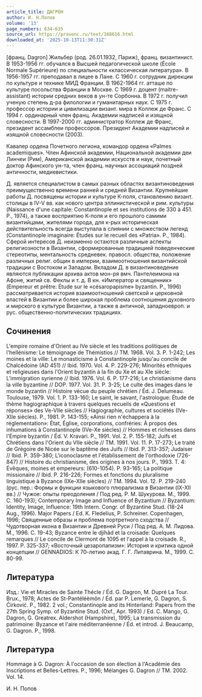 ```yaml
---
article_title: ДАГРОН
author: И. Н.Попов
volume: '13'
page_numbers: 634-635
source_url: https://pravenc.ru/text/168616.html
downloaded_at: '2025-10-13T11:30:31Z'
---
```


[франц. Dagron] Жильбер (род. 26.01.1932, Париж), франц. византинист. В 1953-1956 гг. обучался в Высшей педагогической школе (École Normale Supérieure) по специальности «классическая литература». В 1956-1957 гг. преподавал в лицее в Лане. С 1960 г. сотрудник дирекции по культуре и технике МИД Франции. В 1962-1964 гг. атташе по культуре посольства Франции в Москве. С 1969 г. доцент (maitre-assistant) истории средних веков в ун-те Сорбонна. В 1972 г. получил ученую степень д-ра филологии и гуманитарных наук. С 1975 г. профессор истории и цивилизации визант. мира в Коллеж де Франс. C 1994 г. ординарный член франц. Академии надписей и изящной словесности. В 1997-2000 гг. администратор Коллеж де Франс, президент ассамблеи профессоров. Президент Академии надписей и изящной словесности (2003).

Кавалер ордена Почетного легиона, командор ордена «Palmes academiques». Член Афинской академии, Национальной академии деи Линчеи (Рим), Американской академии искусств и наук, почетный доктор Афинского ун-та, член франц. научных ассоциаций поздней античности, медиевистики.

Д. является специалистом в самых разных областях византиноведения преимущественно времени ранней и средней Византии. Крупнейшие работы Д. посвящены истории и культуре К-поля, становлению визант. столицы в IV-V вв. как нового центра эллинистической и рим. культуры (Naissance d'une capitale: Constantinople et ses institutions de 330 à 451. P., 1974), а также восприятию К-поля и его прошлого самими византийцами, жителями города, для к-рых историческая действительность всегда выступала в слиянии с множеством легенд (Constantinople imaginaire: Études sur le recueil des «Patria». P., 1984). Сферой интересов Д. неизменно остаются различные аспекты религиозности в Византии, сформированные традицией поведенческие стереотипы, ментальность средневек. правосл. общества, положение различных религ. общин в империи, взаимоотношения византийской традиции с Востоком и Западом. Вкладом Д. в византиноведение являются публикации архива актов мон-ря вмч. Пантелеимона на Афоне, житий св. Феклы и т. д. В кн. «Император и священник» (Empereur et prêtre: Étude sur le «césaropapisme» byzantin. P., 1996) рассматривается история взаимоотношений светской и церковной властей в Византии и более широкая проблема соотношения духовного и мирского в культуре Византии, а также в античной, западноевроп. и рус. общественно-политических традициях.

## Сочинения

L'empire romaine d'Orient au IVe siècle et les traditions politiques de l'hellénisme: Le témoignage de Thémistios // TM. 1968. Vol. 3. P. 1-242; Les moines et la ville: Le monasticisme à Constantinople jusqu'au concile de Chalcédoine (AD 451) // Ibid. 1970. Vol. 4. P. 229-276; Minorités ethniques et religieuses dans l'Orient byzantin à la fin du Xe et au XIe siècle: L'immigration syrienne // Ibid. 1976. Vol. 6. P. 177-216; Le christianisme dans la ville byzantine // DOP. 1977. Vol. 31. P. 3-25; Le culte des images dans le monde byzantin // Histoire vécue du peuple chrétien / Éd. J. Delumeau. Toulouse, 1979. Vol. 1. P. 133-160; Le saint, le savant, l'astrologue: Étude de thème hagiographique à travers quelques recueils de «Questions et réponses» des Ve-VIIe siècles // Hagiographie, cultures et sociétés (IVe-XIIe siècles). P., 1981. P. 143-155; «Ainsi rien n'échappera à la réglementation»: État, Église, corporations, confréries: À propos des inhumations à Constantinople (IVe-Xe siècles) // Hommes et richesses dans l'Empire byzantin / Éd. V. Kravari. P., 1991. Vol. 2. P. 155-182; Juifs et Chrétiens dans l'Orient du VIIe siècle // TM. 1991. Vol. 11. P. 17-273; Le traité de Grégoire de Nicée sur le baptême des Juifs // Ibid. P. 313-357; Judaiser // Ibid. P. 359-380; L'iconoclasme et l'établissement de l'orthodoxie (726-847) // Histoire du christianisme, des origines à nos jours. P., 1993. T. 4: Évêques, moines et empereurs: (610-1054). P. 93-165; La politique missionaire // Ibid. P. 216-226; Formes et fonctions du pluralisme linguistique à Byzance (IXe-XIIe siècles) // TM. 1994. Vol. 12. P. 219-240 (рус. пер.: Формы и функции языкового плюрализма в Византии (IX-XII вв.) // Чужое: опыты преодоления / Под ред. Р. М. Шукурова. М., 1999. С. 160-193); Contemporary Image and Influence of Byzantium // Byzantium: Identity, Image, Influence: 19th Intern. Congr. of Byzantine Stud. (18-24 Aug., 1996). Major Papers / Ed. K. Fledelius, P. Schreiner. Copenhagen, 1996; Священные образы и проблема портретного сходства // Чудотворная икона в Византии и Древней Руси / Под ред. А. М. Лидова. М., 1996. С. 19-43; Byzance entre le djihâd et la croisade: Quelques remarques // Le concile de Clermont de 1095 et l'appel à la croisade. R., 1997. P. 325-337; «Восточный цезаропапизм»: История и критика одной концепции // GENNADIOS: К 70-летию акад. Г. Г. Литаврина. М., 1999. С. 80-99.

## Литература

Изд.: Vie et Miracles de Sainte Thécle / Éd. G. Dagron, M. Dupré La Tour. Brux., 1978; Actes de St-Pantéléèmôn / Éd. par P. Lemerle, G. Dagron, S. Ćirković. P., 1982. 2 vol.; Constantinople and its Hinterland: Papers from the 27th Spring Symp. of Byzantine Stud. (Oxf., Apr. 1993) / Ed. C. Mango, G. Dagron, G. Greatrex. Aldershot (Hampshire), 1995; La transmission du patrimoine: Byzance et l'aire méditerranéenne / Éd. et introd. J. Beaucamp, G. Dagron. P., 1998.

## Литература

Hommage à G. Dagron: À l'occasion de son élection à l'Académie des Inscriptions et Belles-Lettres. P., 1996; Mélanges G. Dagron // TM. 2002. Vol. 14.

И. Н.  Попов
